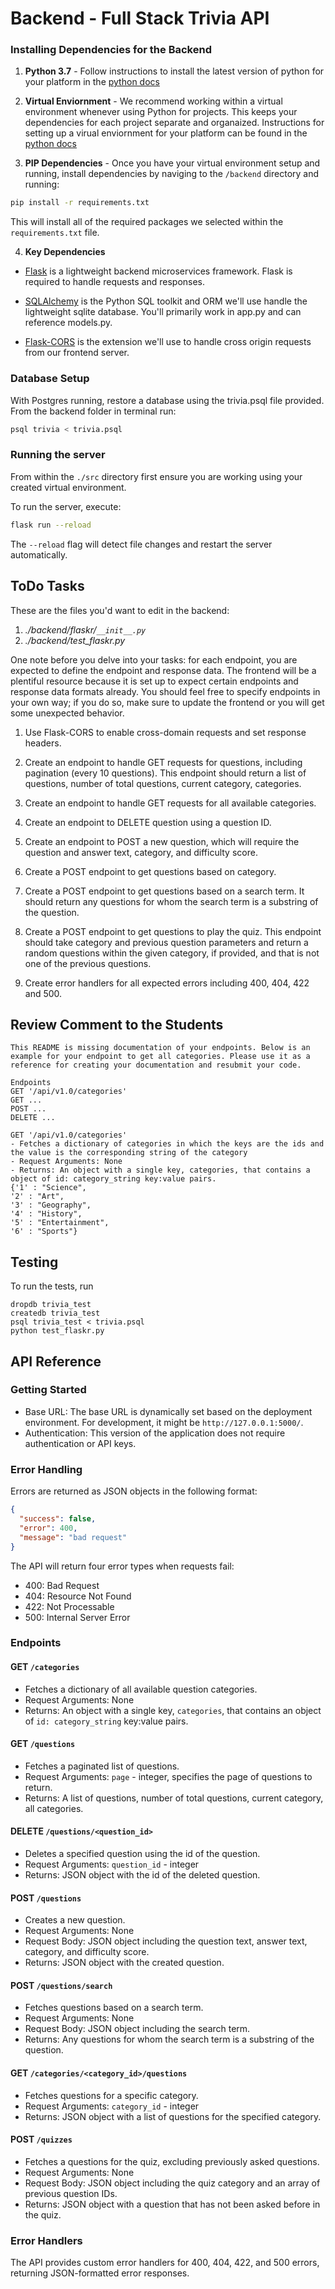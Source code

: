 # Backend - Full Stack Trivia API 

### Installing Dependencies for the Backend

1. **Python 3.7** - Follow instructions to install the latest version of python for your platform in the [python docs](https://docs.python.org/3/using/unix.html#getting-and-installing-the-latest-version-of-python)


2. **Virtual Enviornment** - We recommend working within a virtual environment whenever using Python for projects. This keeps your dependencies for each project separate and organaized. Instructions for setting up a virual enviornment for your platform can be found in the [python docs](https://packaging.python.org/guides/installing-using-pip-and-virtual-environments/)


3. **PIP Dependencies** - Once you have your virtual environment setup and running, install dependencies by naviging to the `/backend` directory and running:
```bash
pip install -r requirements.txt
```
This will install all of the required packages we selected within the `requirements.txt` file.


4. **Key Dependencies**
 - [Flask](http://flask.pocoo.org/)  is a lightweight backend microservices framework. Flask is required to handle requests and responses.

 - [SQLAlchemy](https://www.sqlalchemy.org/) is the Python SQL toolkit and ORM we'll use handle the lightweight sqlite database. You'll primarily work in app.py and can reference models.py. 

 - [Flask-CORS](https://flask-cors.readthedocs.io/en/latest/#) is the extension we'll use to handle cross origin requests from our frontend server. 

### Database Setup
With Postgres running, restore a database using the trivia.psql file provided. From the backend folder in terminal run:
```bash
psql trivia < trivia.psql
```

### Running the server

From within the `./src` directory first ensure you are working using your created virtual environment.

To run the server, execute:

```bash
flask run --reload
```

The `--reload` flag will detect file changes and restart the server automatically.

## ToDo Tasks
These are the files you'd want to edit in the backend:

1. *./backend/flaskr/`__init__.py`*
2. *./backend/test_flaskr.py*


One note before you delve into your tasks: for each endpoint, you are expected to define the endpoint and response data. The frontend will be a plentiful resource because it is set up to expect certain endpoints and response data formats already. You should feel free to specify endpoints in your own way; if you do so, make sure to update the frontend or you will get some unexpected behavior. 

1. Use Flask-CORS to enable cross-domain requests and set response headers. 


2. Create an endpoint to handle GET requests for questions, including pagination (every 10 questions). This endpoint should return a list of questions, number of total questions, current category, categories. 


3. Create an endpoint to handle GET requests for all available categories. 


4. Create an endpoint to DELETE question using a question ID. 


5. Create an endpoint to POST a new question, which will require the question and answer text, category, and difficulty score. 


6. Create a POST endpoint to get questions based on category. 


7. Create a POST endpoint to get questions based on a search term. It should return any questions for whom the search term is a substring of the question. 


8. Create a POST endpoint to get questions to play the quiz. This endpoint should take category and previous question parameters and return a random questions within the given category, if provided, and that is not one of the previous questions. 


9. Create error handlers for all expected errors including 400, 404, 422 and 500. 



## Review Comment to the Students
```
This README is missing documentation of your endpoints. Below is an example for your endpoint to get all categories. Please use it as a reference for creating your documentation and resubmit your code. 

Endpoints
GET '/api/v1.0/categories'
GET ...
POST ...
DELETE ...

GET '/api/v1.0/categories'
- Fetches a dictionary of categories in which the keys are the ids and the value is the corresponding string of the category
- Request Arguments: None
- Returns: An object with a single key, categories, that contains a object of id: category_string key:value pairs. 
{'1' : "Science",
'2' : "Art",
'3' : "Geography",
'4' : "History",
'5' : "Entertainment",
'6' : "Sports"}

```


## Testing
To run the tests, run
```
dropdb trivia_test
createdb trivia_test
psql trivia_test < trivia.psql
python test_flaskr.py
```

## API Reference

### Getting Started
- Base URL: The base URL is dynamically set based on the deployment environment. For development, it might be `http://127.0.0.1:5000/`.
- Authentication: This version of the application does not require authentication or API keys.

### Error Handling
Errors are returned as JSON objects in the following format:
```json
{
  "success": false,
  "error": 400,
  "message": "bad request"
}
```
The API will return four error types when requests fail:
- 400: Bad Request
- 404: Resource Not Found
- 422: Not Processable
- 500: Internal Server Error

### Endpoints
#### GET `/categories`
- Fetches a dictionary of all available question categories.
- Request Arguments: None
- Returns: An object with a single key, `categories`, that contains an object of `id: category_string` key:value pairs.

#### GET `/questions`
- Fetches a paginated list of questions.
- Request Arguments: `page` - integer, specifies the page of questions to return.
- Returns: A list of questions, number of total questions, current category, all categories.

#### DELETE `/questions/<question_id>`
- Deletes a specified question using the id of the question.
- Request Arguments: `question_id` - integer
- Returns: JSON object with the id of the deleted question.

#### POST `/questions`
- Creates a new question.
- Request Arguments: None
- Request Body: JSON object including the question text, answer text, category, and difficulty score.
- Returns: JSON object with the created question.

#### POST `/questions/search`
- Fetches questions based on a search term.
- Request Arguments: None
- Request Body: JSON object including the search term.
- Returns: Any questions for whom the search term is a substring of the question.

#### GET `/categories/<category_id>/questions`
- Fetches questions for a specific category.
- Request Arguments: `category_id` - integer
- Returns: JSON object with a list of questions for the specified category.

#### POST `/quizzes`
- Fetches a questions for the quiz, excluding previously asked questions.
- Request Arguments: None
- Request Body: JSON object including the quiz category and an array of previous question IDs.
- Returns: JSON object with a question that has not been asked before in the quiz.

### Error Handlers
The API provides custom error handlers for 400, 404, 422, and 500 errors, returning JSON-formatted error responses.
